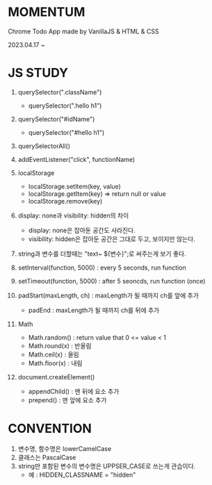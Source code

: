 # MOMENTUM

Chrome Todo App made by VanillaJS & HTML & CSS

2023.04.17 ~

# JS STUDY

1. querySelector(".className")
    - querySelector(".hello h1")
2. querySelector("#idName") 
    - querySelector("#hello h1")
3. querySelectorAll()
4. addEventListener("click", functionName)

5. localStorage
    - localStorage.setItem(key, value)
    - localStorage.getItem(key) => return null or value
    - localStorage.remove(key)
6. display: none과 visibility: hidden의 차이
    - display: none은 잡아둔 공간도 사라진다.
    - visibility: hidden은 잡아둔 공간은 그대로 두고, 보이지만 않는다.
7. string과 변수를 더할때는 "text~ ${변수}";로 써주는게 보기 좋다.

8. setInterval(function, 5000) : every 5 seconds, run function
9. setTimeout(function, 5000) : after 5 seoncds, run function (once)
10. padStart(maxLength, ch) : maxLength가 될 때까지 ch를 앞에 추가
    - padEnd : maxLength가 될 때까지 ch를 뒤에 추가
11. Math
    - Math.random() : return value that 0 <= value < 1
    - Math.round(x) : 반올림
    - Math.ceil(x) : 올림
    - Math.floor(x) : 내림
12. document.createElement()
    - appendChild() : 맨 뒤에 요소 추가
    - prepend() : 맨 앞에 요소 추가

# CONVENTION
1. 변수명, 함수명은 lowerCamelCase
2. 클래스는 PascalCase
3. string만 포함된 변수의 변수명은 UPPSER_CASE로 쓰는게 관습이다.
    - 예 : HIDDEN_CLASSNAME = "hidden"
